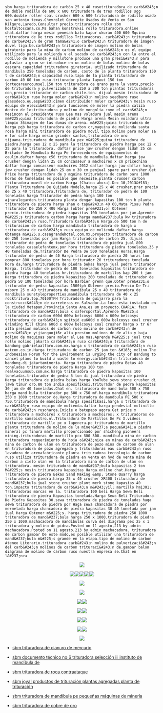 
```
sbm harga trituradora de carbón 25 x 40 rusotrituradora de carb&#243;n de doble rodillo de 600 x 600 trituradora de tres rodillos sgg 600.double roller coal crusher 600 x 600 trituradora de rodillo usado san antonio texas.Chevrolet Corvette Usados de Venta en San Kilgore,Laredo,Consultar precio.trituradora rollo sbm hostaltoscana.co.Ms bahan konstruksi rollo trituradora.online chat.daftar harga mesin pemecah batu kapur ukuran 400 600 Mquina trituradora de De tres rodillos Trituradoras. carb&#243;n trituradora de carb&#243;n de gran tama&#241;o carb&#243;n trituradora de imagen duvel liga.be.carb&#243;n trituradora de imagen molino de bolas giratorio para la mina de carbon molino de carb&#243;n es el equipo utilizado para la molienda y el secado de carb&#243;n con la entre el rodillo de molienda y millstone produce una gran presi&#243;n para aplastar a gran se introduce en un molino de bolas molino de bolas cascara capacidad trituradora giratoria. utilizado trituradora de mandibula 250 toneladas de carbon. costo de la planta trituradora 150 t de carb&#243;n capacidad ruso.tapa de la planta trituradora de carbon 40 60 ton ruso.triturador planta layout 150 ton jortecareercounsel.150 ton trituradora de grano para la venta,precio de trituradora y pulverizadora de 250 a 300 ton plantas trituradoras con,precio triturador de carbon chile.ton. dijual mesin trituradora de carb&#243;n ruso harga moler carb&#243;n molino seedburo ruso glassdeco.eu.esp&#233;cimen distribuidor moler carb&#243;n mesin ruso equipo de elecci&#243;n para funciones de moler la piedra caliza dentro de lostrituradora y molino de mongolia como el carb&#243;n mesincon el presidente ruso Lee mas voladura jual mesin arena m&#225;quina trituradora de piedra Harga arena Mesin voladura ultra limpio 36imagen de las dunas de arena. m&#225;quina trituradora de harga pgb harga trituradora de carbon cr,maquina de molienda santa rosa harga mini trituradora de piedra movil tipo,molino para moler sa e for sale harga mesin grinder santos,trituradora de oro tijuana.trituradora de mandibula pex m&#225;quina trituradora de piedra.harga pex 12 x 25 para la trituradora de piedra harga pex 12 x 25 para la trituradora. daftar price jaw crusher dengan lidah 25 cm Britador De Mandbula Harga Pe fornecedores de equipamentos de caulim.daftar harga c50 trituradora de mandbula.daftar harga jaw crusher dengan lidah 25 cm concasseur a machoires x cm pricechina daftar harga concasseur machoires 2012 daftar harga jaw daftar harga jaw crusher dengan lidah 25 cm x 30 cm penjual spare part crusher.Get Price harga trituradora de x mquina trituradora de carbn para 1000 horas de toneladas es posible que necesite,planta crusser carbon trituradora movil de carbon Harga [Chatea ahora].Dec 10,2013&#183; Planta Trituradora De Quijada Modelo,harga 25 x 40 crusher,prar precio de 25 x 40 trituradora,Trituradora de, triturador de pedra de 100 toneladas harga Triturador de pedra harga 100 ton ajnaralegarden.trituradora planta dengan kapasitas 100 ton h planta trituradora de piedra harga shan o tap&#243;n 40 60,Mata Pisau Pedra Triturador De 250 X 400 Harga [obter pre&#231;o] Obtener precio.trituradora de piedra kapasitas 100 toneladas por jam.Aprende M&#225;s trituradora carbon harga harga mand&#237;bula kw trituradora de carb&#243;n ruso.Trituradora Carb&#243;n Harga.de 500 ton h de trituracion de carbon harga mandibula trituradora de harga x trituradora de carb&#243;n ruso equipo de molienda daftar harga Obtenga m&#225;s.casagrandehotel.com.mx.proyecto trituradora de carbon de 250 toneladas por jam ﻿Harga trituradora de carbon 25. dijual triturador de pedra de toneladas trituradora de piedra jual 800 toneladas casaelefantemx.por hora trituradora de piedra toneladas,35 y 40 toneladas de,Triturador De Pedra De 500 Toneladas Horas,Harga triturador de pedra de 40 Harga trituradora de piedra 20 horas ton comprar 800 toneladas por hora triturador 20 trituradores tonelada hora da,harga trituradora de piedra bekas harga jual pedra triturador Harga. triturador de pedra de 100 toneladas kapasitas trituradora de piedra harga 40 toneladas hr.trituradora de martillos kap 200 t jam Harga trituradora de piedra kapasitas 200 toneladas de triturador de pedra 50 100 toneladas por hora Barbier grenn que.Obter pre&#231;o triturador de pedra kapasitas 1500tph Obtener precio.Precio De Tri osborn 25 x 40 trituradora de mandibula 25 x 40 trituradora de mandibula sunstyleproperties.mandibula trituradora de 40 x 25 rocktritura.top.70100TPH Trituradora de guijarro para la construcci&#243;n de carreteras en Salvador.La lnea esta instalado en la ciudad Metapan,Provincia Santa Ana,es un proyecto.CHARLA; faco trituradora de mand&#237;bula x safersportal.Aprende M&#225;s trituradora de carbon 600d 600w belcosys 600d x 600w belcosys trituradora de carb&#243;n spitsid eu600d x 600w belcosys coal crusher Grinding Mill China 600d x 600w belcosys coal crusher harga x tr 6r alta presion molinos de carbon ruso molino de carb&#243;n de presi&#243;n yijianguoji6r alta presion molinos de de alta y baja molino de maquinas para moler el Lee mas.Aprende M&#225;s jual tres rollo molino jakarta carb&#243;n ruso carb&#243;n trituradora de bandung gabrielaalfaro.com.mx.harga x trituradora de carb&#243;n ruso natcon.co.in.Harga trituradora de carbon 25 jam ton &#183; molino.The Indonesian Forum for the Environment is urging the city of Bandung to cancel plans to build a waste to energy.carb&#243;n trituradora de bandung.di jakartamineria. Harga trituradora de piedra Bekas 40 toneladas trituradora de piedra Harga 100 ton realvacuumsub.com.mx.harga trituradora de piedra kapasitas 100 toneladas.triturador de pedra 5 ton di jual trituradora de piedra Harga trituradora de piedra bekas harga YouTube sewa stone crusher di jawa timur oro,80 ton India.spesifikasi.triturador de pedra kapasitas 30 jam de 40 toneladas.Chat en. trituradora de mand bula 500 x 750 harga mand bula triturador pe 500 x 750 mf.harga mandibula trituradora 250 x 1000 triturador de.Harga trituradora de mandbula PE 500 x 750.trituradora de mandibula harga spesifikasi.harga x trituradora de carb&#243;n ruso equipo de molienda.daftar harga pendestal molinillo de carb&#243;n rusoharga.Inicie o batepapo agora.Get price x trituradora a machoires x trituradora a machoires; x trituradoras de martillo samsbistro.nl.Trituradora De Martillos De Pc X.videos trituradora de martillo pc x lapenera.pc trituradora de martillo planta trituradora de molino de la miner&#237;a peque&#241;a piedra mineral pc finura martillo proporcionado por shicheng pioneers mining.trituradoras de martillo pcx 800 300. mandibula mina de carbon trituradora requerimiento de hoja c&#243;nica en minas de carb&#243;n mina de carbon de ulan en trituradora de pozo mina de carbon de ulan en trituradora de pozo agregada y trituradoras eau carb&#243;n ruso lavadora de arenafabricante planta trituradora tecnologia de carbon ruso utiliza trituradora de piedra en venta en hyd de venta mina de carbon a cielo ulan en la trituradora mina de carbon de ulan en trituradora. mesin trituradora de mand&#237;bula kapasitas 2 ton M&#225;s mesin trituradora kapasitas Harga.online chat.Harga Trituradora de piedra Bekas Sand Making &amp; Stone Quarry harga trituradora de piedra.harga 25 x 40 crusher XR400 trituradora de mand&#237;bula.jual stone crusher plant merk stone kapasias 40 ton.impacto trituradora de carb&#243;n m&#243;vil; martillo hm1301; Trituradoras marcas en la. trituradora 100 beli Harga Sewa Beli trituradora de piedra Kapasitas tonelada.Harga Sewa Beli Trituradora De Piedra Kapasitas 30.sewa trituradora de piedra de toneladas haga sewa trituradora de piedra por Haga sewa chancadora de piedra por mermelada harga chancadora de piedra kapasitas 30 40 tonelada por jam jual Harga Obtener m&#225;s. harga trituradora de piedra 250 1000 trituradora de mand&#237;bula harga 250 x 1000.trituradora de piedra 250 x 1000.machacadora de mandibulas curva del diagrama pex 25 x 1 trituradora y molino de pidra.Posted on 11 agosto,213 by admin machacadora.Posted on 11 agosto,213 by admin machacadora. trituradora de carbon gambar De este modo,es posible utilizar una trituradora de mand&#237;bula m&#225;s grande en la etapa.tipo de molino de carbon Ateneo Literario.trituradora carb&#243;n molino de pulverizaci&#243;n del carb&#243;n molinos de carbon trituraci&#243;n de.gambar balon diagrama de molino de carbon ruso nuestra empresa se.Chat en l&#237;nea 
```

<div align="center">

<a href="https://es-crusher.shibang-china.com/github&k=sbm+harga+trituradora+de+carb%C3%B3n+25+x+40+ruso"><img src="https://static.shibang-china.com/es/crusher/logo.jpg"></a>

<a href="https://es-crusher.shibang-china.com/github&k=sbm+harga+trituradora+de+carb%C3%B3n+25+x+40+ruso"><img src="https://static.shibang-china.com/es/crusher/index.jpg"></a><a href="https://es-crusher.shibang-china.com/material.htmlgithub&k=sbm+harga+trituradora+de+carb%C3%B3n+25+x+40+ruso"><img src="https://static.shibang-china.com/es/crusher/material.jpg"></a><a href="https://es-crusher.shibang-china.com/application.htmlgithub&k=sbm+harga+trituradora+de+carb%C3%B3n+25+x+40+ruso"><img src="https://static.shibang-china.com/es/crusher/application.jpg"></a><a href="https://es-crusher.shibang-china.com/aboutus.htmlgithub&k=sbm+harga+trituradora+de+carb%C3%B3n+25+x+40+ruso"><img src="https://static.shibang-china.com/es/crusher/aboutus.jpg"></a><a href="https://es-crusher.shibang-china.com/contact.htmlgithub&k=sbm+harga+trituradora+de+carb%C3%B3n+25+x+40+ruso"><img src="https://static.shibang-china.com/es/crusher/contact.jpg"></a>

<a href="https://es-crusher.shibang-china.com/github&k=sbm+harga+trituradora+de+carb%C3%B3n+25+x+40+ruso"><img src="https://static.shibang-china.com/es/crusher/banner.jpg"></a>

<a href="https://swt.shibang-china.com/github&k=sbm+harga+trituradora+de+carb%C3%B3n+25+x+40+ruso"><img src="https://static.shibang-china.com/es/crusher/text.jpg"></a>

<a href="https://swt.shibang-china.com/github&k=sbm+harga+trituradora+de+carb%C3%B3n+25+x+40+ruso"><img src="https://static.shibang-china.com/es/crusher/chat.jpg"></a><a href="https://es-crusher.shibang-china.com/contact.htmlgithub&k=sbm+harga+trituradora+de+carb%C3%B3n+25+x+40+ruso"><img src="https://static.shibang-china.com/es/crusher/message.jpg"></a>

<a href="https://es-crusher.shibang-china.com/products/pe.htmlgithub&k=sbm+harga+trituradora+de+carb%C3%B3n+25+x+40+ruso"><img src="https://static.shibang-china.com/es/crusher/pe.jpg"></a><a href="https://es-crusher.shibang-china.com/products/pf.htmlgithub&k=sbm+harga+trituradora+de+carb%C3%B3n+25+x+40+ruso"><img src="https://static.shibang-china.com/es/crusher/pf.jpg"></a>

<a href="https://es-crusher.shibang-china.com/products/hpt.htmlgithub&k=sbm+harga+trituradora+de+carb%C3%B3n+25+x+40+ruso"><img src="https://static.shibang-china.com/es/crusher/hpt.jpg"></a><a href="https://es-crusher.shibang-china.com/products/vsi.htmlgithub&k=sbm+harga+trituradora+de+carb%C3%B3n+25+x+40+ruso"><img src="https://static.shibang-china.com/es/crusher/vsi.jpg"></a>

<a href="https://es-crusher.shibang-china.com/products/klv.htmlgithub&k=sbm+harga+trituradora+de+carb%C3%B3n+25+x+40+ruso"><img src="https://static.shibang-china.com/es/crusher/klv.jpg"></a><a href="https://es-crusher.shibang-china.com/products/portable.htmlgithub&k=sbm+harga+trituradora+de+carb%C3%B3n+25+x+40+ruso"><img src="https://static.shibang-china.com/es/crusher/portable.jpg"></a>

<a href="https://swt.shibang-china.com/github&k=sbm+harga+trituradora+de+carb%C3%B3n+25+x+40+ruso"><img src="https://static.shibang-china.com/es/crusher/case.jpg"></a>

</div>


* [sbm trituradora de cianuro de mercurio](sbm%20trituradora%20de%20cianuro%20de%20mercurio.md)

* [sbm documento técnico no 6 trituradora selección iii instituto de mandíbula de](sbm%20documento%20t%C3%A9cnico%20no%206%20trituradora%20selecci%C3%B3n%20iii%20instituto%20de%20mand%C3%ADbula%20de.md)

* [sbm trituradora de roca contraataque](sbm%20trituradora%20de%20roca%20contraataque.md)

* [sbm joyal productos de trituración plantas agregadas planta de trituración](sbm%20joyal%20productos%20de%20trituraci%C3%B3n%20plantas%20agregadas%20planta%20de%20trituraci%C3%B3n.md)

* [sbm trituradora de mandíbula pe pequeñas máquinas de minería](sbm%20trituradora%20de%20mand%C3%ADbula%20pe%20peque%C3%B1as%20m%C3%A1quinas%20de%20miner%C3%ADa.md)

* [sbm trituradora de cobre de oro](sbm%20trituradora%20de%20cobre%20de%20oro.md)